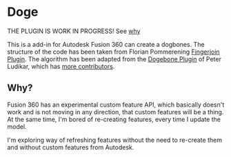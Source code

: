 # Doge

THE PLUGIN IS WORK IN PROGRESS! See [why](#why)

This is a add-in for Autodesk Fusion 360 can create a dogbones. The structure of the code has been taken from
Florian Pommerening [Fingerjoin Plugin](https://github.com/FlorianPommerening/FingerJoints). The algorithm has 
been adapted from the [Dogebone Plugin](https://github.com/DVE2000/Dogbone) of Peter Ludikar, which has 
[more contributors](https://github.com/DVE2000/Dogbone#authors).

## Why?

Fusion 360 has an experimental custom feature API, which basically doesn't work and is not moving in any direction, 
that custom features will be a thing. At the same time, I'm bored of re-creating features, every time I update the model.

I'm exploring way of refreshing features without the need to re-create them and without custom features from Autodesk.